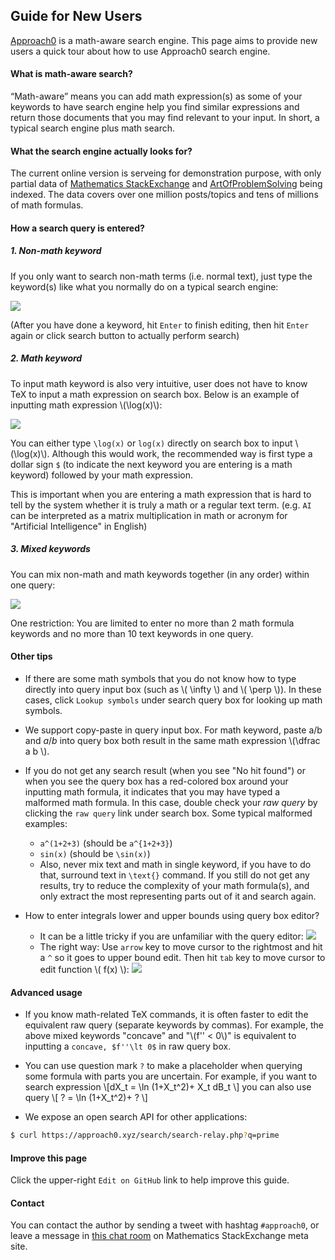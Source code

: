 ## Guide for New Users
[Approach0](/) is a math-aware search engine.
This page aims to provide new users a quick tour about
how to use Approach0 search engine.

#### What is math-aware search?
 “Math-aware” means you can add math expression(s) as some of your keywords to have search engine help you find similar expressions and return those documents that you may find relevant to your input. In short, a typical search engine plus math search.

#### What the search engine actually looks for?
The current online version is serveing for demonstration purpose,
with only partial data of [Mathematics StackExchange](http://math.stackexchange.com) and [ArtOfProblemSolving](https://artofproblemsolving.com/community) being indexed.
The data covers over one million posts/topics and tens of millions of math formulas.

#### How a search query is entered?

##### 1. Non-math keyword
If you only want to search non-math terms (i.e. normal text),
just type the keyword(s) like what you normally do on a typical
search engine:

![](_static/term-query.gif)

(After you have done a keyword, hit `Enter` to finish
editing, then hit `Enter` again or click search button to
actually perform search)

##### 2. Math keyword
To input math keyword is also very intuitive, user does not
have to know TeX to input a math expression on search box.
Below is an example of inputting math expression \\(\log(x)\\):

![](_static/math-query.gif)

You can either type `\log(x)` or `log(x)` directly on search
box to input \\(\log(x)\\). Although this would work, the
recommended way is first type a dollar sign `$` (to indicate
the next keyword you are entering is a math keyword) followed
by your math expression.

This is important when you are entering a math expression that
is hard to tell by the system whether it is truly a math or a regular text term.
(e.g. `AI` can be interpreted as a matrix multiplication in
math or acronym for "Artificial Intelligence" in English)

##### 3. Mixed keywords
You can mix non-math and math keywords together (in any order)
within one query:

![](_static/mix-query.gif)

One restriction: You are limited to enter no more than 2 math
formula keywords and no more than 10 text keywords in one query.

#### Other tips
* If there are some math symbols that you do not know how to type directly into query input box
(such as \\( \infty \\) and \\( \perp \\)).
In these cases, click `Lookup symbols` under search query box for looking up math symbols.

* We support copy-paste in query input box. For math keyword,
paste a/b and $a/b$ into query box both result in the same
math expression \\(\dfrac a b \\).

* If you do not get any search result (when you see "No hit found") or when you see the query box has a
red-colored box around your inputting math formula, it indicates that you may have
typed a malformed math formula. In this case, double check your *raw query* by clicking the `raw query` link
under search box.
Some typical malformed examples:
	* `a^(1+2+3)` (should be `a^{1+2+3}`)
	* `sin(x)` (should be `\sin(x)`)
	* Also, never mix text and math in single keyword, if you have to do that,
	surround text in `\text{}` command. 
If you still do not get any results, try to reduce the complexity of your math formula(s), and only extract the most representing parts out of it and search again.

* How to enter integrals lower and upper bounds using query box editor?
	* It can be a little tricky if you are unfamiliar with the query editor:
	![](_static/intbonds-wrong.gif)
	* The right way: Use `arrow` key to move cursor to the
	rightmost and hit a `^` so it goes to upper bound edit.
	Then hit `tab` key to move cursor to edit function
	\\( f(x) \\):
	![](_static/intbonds-right.gif)


#### Advanced usage
* If you know math-related TeX commands, it is often faster to
edit the equivalent raw query (separate keywords by commas).
For example, the above mixed keywords "concave" and
"\\(f'' < 0\\)" is equivalent to inputting a `concave,
$f''\lt 0$` in raw query box.

* You can use question mark `?` to make a placeholder when querying
some formula with parts you are uncertain.
For example, if you want to search expression
\\[dX_t = \ln (1+X_t^2)+ X_t dB_t \\]
you can also use query
\\[ ? = \ln (1+X_t^2)+ ? \\]

* We expose an open search API for other applications:
```sh
$ curl https://approach0.xyz/search/search-relay.php?q=prime
```

#### Improve this page
Click the upper-right `Edit on GitHub` link to help improve this guide.

#### Contact
You can contact the author by sending a tweet with hashtag `#approach0`, or leave a message
in [this chat room](https://chat.stackexchange.com/rooms/46148) on Mathematics StackExchange meta site.

